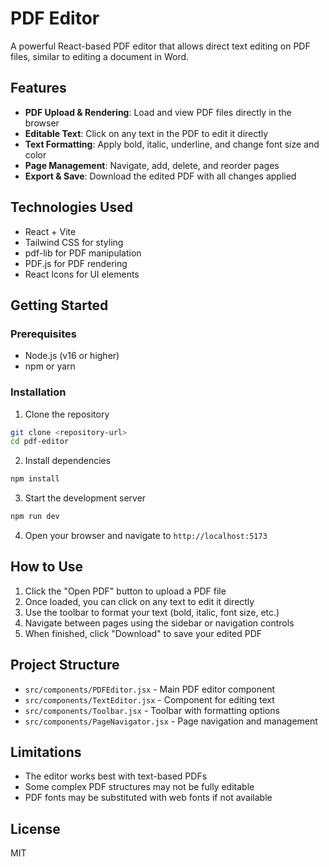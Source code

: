 # PDF Editor

A powerful React-based PDF editor that allows direct text editing on PDF files, similar to editing a document in Word.

## Features

- **PDF Upload & Rendering**: Load and view PDF files directly in the browser
- **Editable Text**: Click on any text in the PDF to edit it directly
- **Text Formatting**: Apply bold, italic, underline, and change font size and color
- **Page Management**: Navigate, add, delete, and reorder pages
- **Export & Save**: Download the edited PDF with all changes applied

## Technologies Used

- React + Vite
- Tailwind CSS for styling
- pdf-lib for PDF manipulation
- PDF.js for PDF rendering
- React Icons for UI elements

## Getting Started

### Prerequisites

- Node.js (v16 or higher)
- npm or yarn

### Installation

1. Clone the repository
```bash
git clone <repository-url>
cd pdf-editor
```

2. Install dependencies
```bash
npm install
```

3. Start the development server
```bash
npm run dev
```

4. Open your browser and navigate to `http://localhost:5173`

## How to Use

1. Click the "Open PDF" button to upload a PDF file
2. Once loaded, you can click on any text to edit it directly
3. Use the toolbar to format your text (bold, italic, font size, etc.)
4. Navigate between pages using the sidebar or navigation controls
5. When finished, click "Download" to save your edited PDF

## Project Structure

- `src/components/PDFEditor.jsx` - Main PDF editor component
- `src/components/TextEditor.jsx` - Component for editing text
- `src/components/Toolbar.jsx` - Toolbar with formatting options
- `src/components/PageNavigator.jsx` - Page navigation and management

## Limitations

- The editor works best with text-based PDFs
- Some complex PDF structures may not be fully editable
- PDF fonts may be substituted with web fonts if not available

## License

MIT
